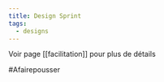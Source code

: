 ```yaml
---
title: Design Sprint
tags:
  - designs
---
```


Voir page [[facilitation]] pour plus de détails

#Afairepousser 